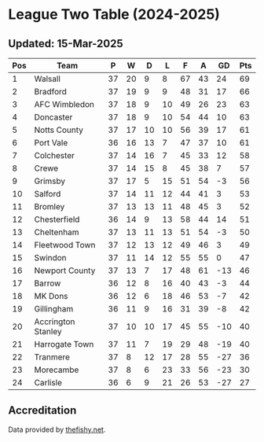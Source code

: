 # League Two Table (2024-2025)
## Updated: 15-Mar-2025

| Pos | Team | P | W | D | L | F | A | GD | Pts |
| --- | --- | --- | --- | --- | --- | --- | --- | --- | --- |
| 1 | Walsall | 37 | 20 | 9 | 8 | 67 | 43 | 24 | 69 |
| 2 | Bradford | 37 | 19 | 9 | 9 | 48 | 31 | 17 | 66 |
| 3 | AFC Wimbledon | 37 | 18 | 9 | 10 | 49 | 26 | 23 | 63 |
| 4 | Doncaster | 37 | 18 | 9 | 10 | 54 | 44 | 10 | 63 |
| 5 | Notts County | 37 | 17 | 10 | 10 | 56 | 39 | 17 | 61 |
| 6 | Port Vale | 36 | 16 | 13 | 7 | 47 | 37 | 10 | 61 |
| 7 | Colchester | 37 | 14 | 16 | 7 | 45 | 33 | 12 | 58 |
| 8 | Crewe | 37 | 14 | 15 | 8 | 45 | 38 | 7 | 57 |
| 9 | Grimsby | 37 | 17 | 5 | 15 | 51 | 54 | -3 | 56 |
| 10 | Salford | 37 | 14 | 11 | 12 | 44 | 41 | 3 | 53 |
| 11 | Bromley | 37 | 13 | 13 | 11 | 48 | 45 | 3 | 52 |
| 12 | Chesterfield | 36 | 14 | 9 | 13 | 58 | 44 | 14 | 51 |
| 13 | Cheltenham | 37 | 13 | 11 | 13 | 51 | 54 | -3 | 50 |
| 14 | Fleetwood Town | 37 | 12 | 13 | 12 | 49 | 46 | 3 | 49 |
| 15 | Swindon | 37 | 11 | 14 | 12 | 55 | 55 | 0 | 47 |
| 16 | Newport County | 37 | 13 | 7 | 17 | 48 | 61 | -13 | 46 |
| 17 | Barrow | 36 | 12 | 8 | 16 | 40 | 43 | -3 | 44 |
| 18 | MK Dons | 36 | 12 | 6 | 18 | 46 | 53 | -7 | 42 |
| 19 | Gillingham | 36 | 11 | 9 | 16 | 31 | 39 | -8 | 42 |
| 20 | Accrington Stanley | 37 | 10 | 10 | 17 | 45 | 55 | -10 | 40 |
| 21 | Harrogate Town | 37 | 11 | 7 | 19 | 29 | 48 | -19 | 40 |
| 22 | Tranmere | 37 | 8 | 12 | 17 | 28 | 55 | -27 | 36 |
| 23 | Morecambe | 37 | 8 | 6 | 23 | 33 | 56 | -23 | 30 |
| 24 | Carlisle | 36 | 6 | 9 | 21 | 26 | 53 | -27 | 27 |

## Accreditation 

Data provided by [thefishy.net](https://www.thefishy.net/).